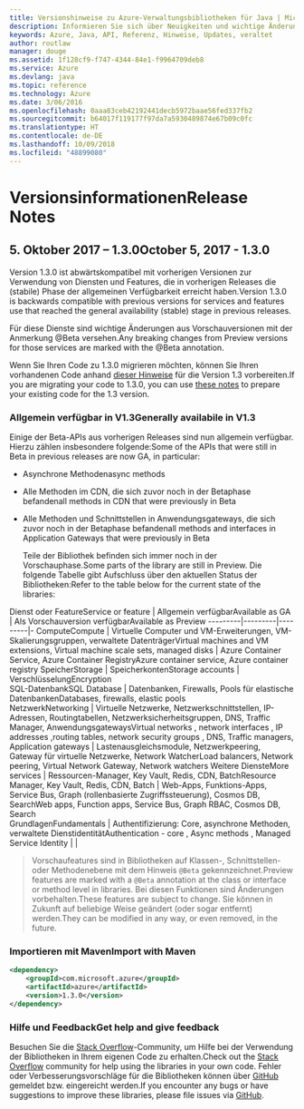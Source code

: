 ```yaml
---
title: Versionshinweise zu Azure-Verwaltungsbibliotheken für Java | Microsoft-Dokumentation
description: Informieren Sie sich über Neuigkeiten und wichtige Änderungen in den Azure-Verwaltungsbibliotheken für Java.
keywords: Azure, Java, API, Referenz, Hinweise, Updates, veraltet
author: routlaw
manager: douge
ms.assetid: 1f128cf9-f747-4344-84e1-f9964709deb8
ms.service: Azure
ms.devlang: java
ms.topic: reference
ms.technology: Azure
ms.date: 3/06/2016
ms.openlocfilehash: 0aaa83ceb42192441decb5972baae56fed337fb2
ms.sourcegitcommit: b64017f119177f97da7a5930489874e67b09c0fc
ms.translationtype: HT
ms.contentlocale: de-DE
ms.lasthandoff: 10/09/2018
ms.locfileid: "48899080"
---
```

# <a name="release-notes"></a><span data-ttu-id="8b8fa-104">Versionsinformationen</span><span class="sxs-lookup"><span data-stu-id="8b8fa-104">Release Notes</span></span> 

## <a name="october-5-2017---130"></a><span data-ttu-id="8b8fa-105">5. Oktober 2017 – 1.3.0</span><span class="sxs-lookup"><span data-stu-id="8b8fa-105">October 5, 2017 - 1.3.0</span></span> 

<span data-ttu-id="8b8fa-106">Version 1.3.0 ist abwärtskompatibel mit vorherigen Versionen zur Verwendung von Diensten und Features, die in vorherigen Releases die (stabile) Phase der allgemeinen Verfügbarkeit erreicht haben.</span><span class="sxs-lookup"><span data-stu-id="8b8fa-106">Version 1.3.0 is backwards compatible with previous versions for services and features use that reached the general availability (stable) stage in previous releases.</span></span>

<span data-ttu-id="8b8fa-107">Für diese Dienste sind wichtige Änderungen aus Vorschauversionen mit der Anmerkung @Beta versehen.</span><span class="sxs-lookup"><span data-stu-id="8b8fa-107">Any breaking changes from Preview versions for those services are marked with the @Beta annotation.</span></span>

<span data-ttu-id="8b8fa-108">Wenn Sie Ihren Code zu 1.3.0 migrieren möchten, können Sie Ihren vorhandenen Code anhand [dieser Hinweise](https://github.com/Azure/azure-sdk-for-java/blob/master/notes/prepare-for-1.3.0.md) für die Version 1.3 vorbereiten.</span><span class="sxs-lookup"><span data-stu-id="8b8fa-108">If you are migrating your code to 1.3.0, you can use [these notes](https://github.com/Azure/azure-sdk-for-java/blob/master/notes/prepare-for-1.3.0.md) to prepare your existing code for the 1.3 version.</span></span>

### <a name="generally-availabile-in-v13"></a><span data-ttu-id="8b8fa-109">Allgemein verfügbar in V1.3</span><span class="sxs-lookup"><span data-stu-id="8b8fa-109">Generally availabile in V1.3</span></span>

<span data-ttu-id="8b8fa-110">Einige der Beta-APIs aus vorherigen Releases sind nun allgemein verfügbar. Hierzu zählen insbesondere folgende:</span><span class="sxs-lookup"><span data-stu-id="8b8fa-110">Some of the APIs that were still in Beta in previous releases are now GA, in particular:</span></span>

- <span data-ttu-id="8b8fa-111">Asynchrone Methoden</span><span class="sxs-lookup"><span data-stu-id="8b8fa-111">async methods</span></span>
- <span data-ttu-id="8b8fa-112">Alle Methoden im CDN, die sich zuvor noch in der Betaphase befanden</span><span class="sxs-lookup"><span data-stu-id="8b8fa-112">all methods in CDN that were previously in Beta</span></span>
- <span data-ttu-id="8b8fa-113">Alle Methoden und Schnittstellen in Anwendungsgateways, die sich zuvor noch in der Betaphase befanden</span><span class="sxs-lookup"><span data-stu-id="8b8fa-113">all methods and interfaces in Application Gateways that were previously in Beta</span></span>

  <span data-ttu-id="8b8fa-114">Teile der Bibliothek befinden sich immer noch in der Vorschauphase.</span><span class="sxs-lookup"><span data-stu-id="8b8fa-114">Some parts of the library are still in Preview.</span></span> <span data-ttu-id="8b8fa-115">Die folgende Tabelle gibt Aufschluss über den aktuellen Status der Bibliotheken:</span><span class="sxs-lookup"><span data-stu-id="8b8fa-115">Refer to the table below for the current state of the libraries:</span></span>

<span data-ttu-id="8b8fa-116">Dienst oder Feature</span><span class="sxs-lookup"><span data-stu-id="8b8fa-116">Service or feature</span></span> | <span data-ttu-id="8b8fa-117">Allgemein verfügbar</span><span class="sxs-lookup"><span data-stu-id="8b8fa-117">Available as GA</span></span> | <span data-ttu-id="8b8fa-118">Als Vorschauversion verfügbar</span><span class="sxs-lookup"><span data-stu-id="8b8fa-118">Available as Preview</span></span> 
---------|---------|---------|-
<span data-ttu-id="8b8fa-119">Compute</span><span class="sxs-lookup"><span data-stu-id="8b8fa-119">Compute</span></span>  | <span data-ttu-id="8b8fa-120">Virtuelle Computer und VM-Erweiterungen, VM-Skalierungsgruppen, verwaltete Datenträger</span><span class="sxs-lookup"><span data-stu-id="8b8fa-120">Virtual machines and VM extensions, Virtual machine scale sets, managed disks</span></span>   | <span data-ttu-id="8b8fa-121">Azure Container Service, Azure Container Registry</span><span class="sxs-lookup"><span data-stu-id="8b8fa-121">Azure container service, Azure container registry</span></span> 
<span data-ttu-id="8b8fa-122">Speicher</span><span class="sxs-lookup"><span data-stu-id="8b8fa-122">Storage</span></span>   |  <span data-ttu-id="8b8fa-123">Speicherkonten</span><span class="sxs-lookup"><span data-stu-id="8b8fa-123">Storage accounts</span></span>       |    <span data-ttu-id="8b8fa-124">Verschlüsselung</span><span class="sxs-lookup"><span data-stu-id="8b8fa-124">Encryption</span></span>     
<span data-ttu-id="8b8fa-125">SQL-Datenbank</span><span class="sxs-lookup"><span data-stu-id="8b8fa-125">SQL Database</span></span>  | <span data-ttu-id="8b8fa-126">Datenbanken, Firewalls, Pools für elastische Datenbanken</span><span class="sxs-lookup"><span data-stu-id="8b8fa-126">Databases, firewalls, elastic pools</span></span>              
<span data-ttu-id="8b8fa-127">Netzwerk</span><span class="sxs-lookup"><span data-stu-id="8b8fa-127">Networking</span></span>    |  <span data-ttu-id="8b8fa-128">Virtuelle Netzwerke, Netzwerkschnittstellen, IP-Adressen, Routingtabellen, Netzwerksicherheitsgruppen, DNS, Traffic Manager, Anwendungsgateways</span><span class="sxs-lookup"><span data-stu-id="8b8fa-128">Virtual networks , network interfaces , IP addresses ,routing tables, network security groups , DNS, Traffic managers, Application gateways</span></span>  |    <span data-ttu-id="8b8fa-129">Lastenausgleichsmodule, Netzwerkpeering, Gateway für virtuelle Netzwerke, Network Watcher</span><span class="sxs-lookup"><span data-stu-id="8b8fa-129">Load balancers, Network peering, Virtual Network Gateway, Network watchers</span></span> 
<span data-ttu-id="8b8fa-130">Weitere Dienste</span><span class="sxs-lookup"><span data-stu-id="8b8fa-130">More services</span></span>    |  <span data-ttu-id="8b8fa-131">Ressourcen-Manager, Key Vault, Redis, CDN, Batch</span><span class="sxs-lookup"><span data-stu-id="8b8fa-131">Resource Manager, Key Vault, Redis,  CDN, Batch</span></span>       |  <span data-ttu-id="8b8fa-132">Web-Apps, Funktions-Apps, Service Bus, Graph (rollenbasierte Zugriffssteuerung), Cosmos DB, Search</span><span class="sxs-lookup"><span data-stu-id="8b8fa-132">Web apps, Function apps, Service Bus, Graph RBAC, Cosmos DB, Search</span></span>  
<span data-ttu-id="8b8fa-133">Grundlagen</span><span class="sxs-lookup"><span data-stu-id="8b8fa-133">Fundamentals</span></span>     |   <span data-ttu-id="8b8fa-134">Authentifizierung: Core, asynchrone Methoden, verwaltete Dienstidentität</span><span class="sxs-lookup"><span data-stu-id="8b8fa-134">Authentication - core , Async methods , Managed Service Identity</span></span>      |      |

> <span data-ttu-id="8b8fa-135">Vorschaufeatures sind in Bibliotheken auf Klassen-, Schnittstellen- oder Methodenebene mit dem Hinweis `@Beta` gekennzeichnet.</span><span class="sxs-lookup"><span data-stu-id="8b8fa-135">Preview features are marked with a `@Beta` annotation at the class or interface or method level in libraries.</span></span> <span data-ttu-id="8b8fa-136">Bei diesen Funktionen sind Änderungen vorbehalten.</span><span class="sxs-lookup"><span data-stu-id="8b8fa-136">These features are subject to change.</span></span> <span data-ttu-id="8b8fa-137">Sie können in Zukunft auf beliebige Weise geändert (oder sogar entfernt) werden.</span><span class="sxs-lookup"><span data-stu-id="8b8fa-137">They can be modified in any way, or even removed, in the future.</span></span>

### <a name="import-with-maven"></a><span data-ttu-id="8b8fa-138">Importieren mit Maven</span><span class="sxs-lookup"><span data-stu-id="8b8fa-138">Import with Maven</span></span>

```XML
<dependency>
    <groupId>com.microsoft.azure</groupId>
    <artifactId>azure</artifactId>
    <version>1.3.0</version>
</dependency>
```

### <a name="get-help-and-give-feedback"></a><span data-ttu-id="8b8fa-139">Hilfe und Feedback</span><span class="sxs-lookup"><span data-stu-id="8b8fa-139">Get help and give feedback</span></span>

<span data-ttu-id="8b8fa-140">Besuchen Sie die [Stack Overflow](http://stackoverflow.com/questions/tagged/azure-java-sdk)-Community, um Hilfe bei der Verwendung der Bibliotheken in Ihrem eigenen Code zu erhalten.</span><span class="sxs-lookup"><span data-stu-id="8b8fa-140">Check out the [Stack Overflow](http://stackoverflow.com/questions/tagged/azure-java-sdk) community for help using the libraries in your own code.</span></span> <span data-ttu-id="8b8fa-141">Fehler oder Verbesserungsvorschläge für die Bibliotheken können über [GitHub](https://github.com/Azure/azure-sdk-for-java/issues) gemeldet bzw. eingereicht werden.</span><span class="sxs-lookup"><span data-stu-id="8b8fa-141">If you encounter any bugs or have suggestions to improve these libraries, please file issues via [GitHub](https://github.com/Azure/azure-sdk-for-java/issues).</span></span>


